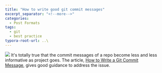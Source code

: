 ```yaml
---
title: "How to write good git commit messages"
excerpt_separator: "<!--more-->"
categories:
  - Post Formats
tags:
  - git
  - best practice
typora-root-url: ..\
---
```

![](https://imgs.xkcd.com/comics/git_commit_2x.png)
It's totally true that the commit messages of a repo become less and less informative as project goes. The article, [How to Write a Git Commit Message](https://chris.beams.io/posts/git-commit/), gives good guidance to address the issue.